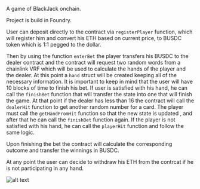 A game of BlackJack onchain.

Project is build in Foundry.

User can deposit directly to the contract via `registerPlayer` function, which will register him and convert his ETH 
based on current price, to BUSDC token which is 1:1 pegged to the dollar.

Then by using the function `enterBet` the player transfers his BUSDC to the dealer contract and the contract
will request two random words from a chainlink VRF which will be used to calculate the hands of the player
and the dealer. At this point a `hand` struct will be created keeping all of the necessary information.
It is important to keep in mind that the user will have 10 blocks of time to finish his bet.
If user is satisfied with his hand, he can call the `finishBet` function that will transfer the state
into one that will finish the game. At that point if the dealer has less than 16 the contract will call the 
`dealerHit` function to get another random number for a card. The player must call the `getHandFromHit` function
so that the new state is updated , and after that he can call the `finishBet` function again.
If the player is not satisfied with his hand, he can call the `playerHit` function and follow the same logic.

Upon finishing the bet the contract will calculate the corresponding outcome and transfer the winnings in BUSDC.

At any point the user can decide to withdraw his ETH from the contrcat if he is not participating in any hand.



![alt text](https://images.prismic.io/desplaines-rushstreetgaming/1c8e0aa3-6b2d-4f01-a49e-15b556dc0882_03253_March-Blackjack-Blowout-Email_Image_1200x650_v1_210223.jpg?auto=compress,format)
